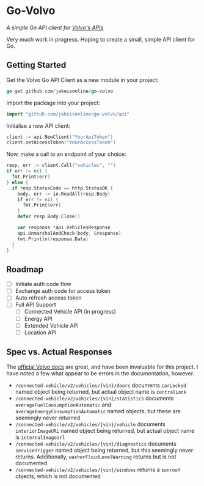 # Go-Volvo
*A simple Go API client for [Volvo's APIs](https://developer.volvocars.com/apis/)*

Very much work in progress. Hoping to create a small, simple API client for Go.

## Getting Started

Get the Volvo Go API Client as a new module in your project:

```go
go get github.com/jakeisonline/go-volvo
```

Import the package into your project:

```go
import "github.com/jakeisonline/go-volvo/api"
```

Initialise a new API client:

```go
client := api.NewClient("YourApiToken")
client.setAccessToken("YourAccessToken")
```

Now, make a call to an endpoint of your choice:

```go
resp, err := client.Call("vehicles", "")
if err != nil {
  fmt.Print(err)
} else {
  if resp.StatusCode == http.StatusOK {
    body, err := io.ReadAll(resp.Body)
    if err != nil {
      fmt.Print(err)
    }
    defer resp.Body.Close()

    var response *api.VehiclesResponse
    api.UnmarshalAndCheck(body, &response)
    fmt.Println(response.Data)
  }
}
```

## Roadmap

- [ ] Initiate auth code flow
- [ ] Exchange auth code for access token
- [ ] Auto refresh access token
- [ ] Full API Support
  - [ ] Connected Vehicle API (in progress)
  - [ ] Energy API
  - [ ] Extended Vehicle API
  - [ ] Location API

## Spec vs. Actual Responses

The [official Volvo docs](https://developer.volvocars.com/apis/) are great, and have been invaluable for this project. I have noted a few what appear to be errors in the documentation, however.

* `/connected-vehicle/v2/vehicles/{vin}/doors` documents `carLocked` named object being returned, but actual object name is `centralLock`
* `/connected-vehicle/v2/vehicles/{vin}/statistics` documents `averageFuelConsumptionAutomatic` and `averageEnergyConsumptionAutomatic` named objects, but these are seemingly never returned
* `/connected-vehicle/v2/vehicles/{vin}/vehicle` documents `interiorImageURL` named object being returned, but actual object name is `internalImageUrl`
* `/connected-vehicle/v2/vehicles/{vin}/diagnostics` documents `serviceTrigger` named object being returned, but this seemingly never returns. Additionally, `washerFluidLevelWarning` returns but is not documented
* `/connected-vehicle/v2/vehicles/{vin}/windows` returns a `sunroof` objects, which is not documented
